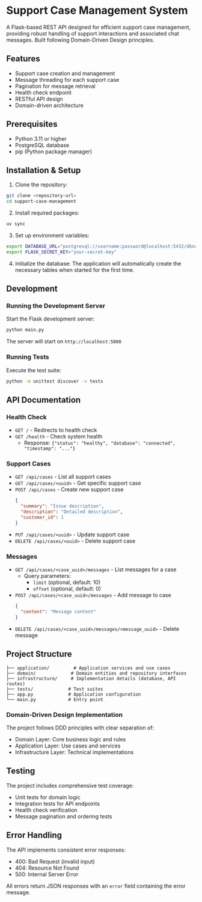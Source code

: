 # Support Case Management System

A Flask-based REST API designed for efficient support case management, providing robust handling of support interactions and associated chat messages. Built following Domain-Driven Design principles.

## Features

- Support case creation and management
- Message threading for each support case
- Pagination for message retrieval
- Health check endpoint
- RESTful API design
- Domain-driven architecture

## Prerequisites

- Python 3.11 or higher
- PostgreSQL database
- pip (Python package manager)

## Installation & Setup

1. Clone the repository:
```bash
git clone <repository-url>
cd support-case-management
```

2. Install required packages:
```bash
uv sync
```

3. Set up environment variables:
```bash
export DATABASE_URL="postgresql://username:password@localhost:5432/dbname"
export FLASK_SECRET_KEY="your-secret-key"
```

4. Initialize the database:
The application will automatically create the necessary tables when started for the first time.

## Development

### Running the Development Server

Start the Flask development server:
```bash
python main.py
```

The server will start on `http://localhost:5000`

### Running Tests

Execute the test suite:
```bash
python -m unittest discover -v tests
```

## API Documentation

### Health Check
- `GET /` - Redirects to health check
- `GET /health` - Check system health
  - Response: `{"status": "healthy", "database": "connected", "timestamp": "..."}`

### Support Cases
- `GET /api/cases` - List all support cases
- `GET /api/cases/<uuid>` - Get specific support case
- `POST /api/cases` - Create new support case
  ```json
  {
    "summary": "Issue description",
    "description": "Detailed description",
    "customer_id": 1
  }
  ```
- `PUT /api/cases/<uuid>` - Update support case
- `DELETE /api/cases/<uuid>` - Delete support case

### Messages
- `GET /api/cases/<case_uuid>/messages` - List messages for a case
  - Query parameters:
    - `limit` (optional, default: 10)
    - `offset` (optional, default: 0)
- `POST /api/cases/<case_uuid>/messages` - Add message to case
  ```json
  {
    "content": "Message content"
  }
  ```
- `DELETE /api/cases/<case_uuid>/messages/<message_uuid>` - Delete message

## Project Structure

```
├── application/         # Application services and use cases
├── domain/             # Domain entities and repository interfaces
├── infrastructure/     # Implementation details (database, API routes)
├── tests/             # Test suites
├── app.py             # Application configuration
└── main.py            # Entry point
```

### Domain-Driven Design Implementation

The project follows DDD principles with clear separation of:
- Domain Layer: Core business logic and rules
- Application Layer: Use cases and services
- Infrastructure Layer: Technical implementations

## Testing

The project includes comprehensive test coverage:
- Unit tests for domain logic
- Integration tests for API endpoints
- Health check verification
- Message pagination and ordering tests

## Error Handling

The API implements consistent error responses:
- 400: Bad Request (invalid input)
- 404: Resource Not Found
- 500: Internal Server Error

All errors return JSON responses with an `error` field containing the error message.